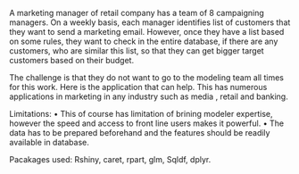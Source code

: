 
A marketing manager of retail company has a team of 8 campaigning managers. On a weekly basis, each manager identifies list of customers that they want to send a marketing email. However, once they have a list based on some rules, they want to check in the entire database, if there are any customers, who are similar this list, so that they can get bigger target customers based on their budget. 

The challenge is that they do not want to go to the modeling team all times for this work. Here is the application that can help.
This has numerous applications in marketing in any industry such as media , retail and banking.  

Limitations: 
•	This of course has limitation of brining modeler expertise, however the speed and access to front line users makes it powerful.
•	The data has to be prepared beforehand and  the features should be readily available in database. 

Pacakages used: Rshiny, caret, rpart, glm, Sqldf, dplyr.

